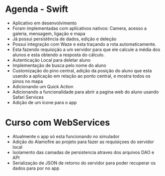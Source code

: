 # Agenda - Swift

* Aplicativo em desenvolvimento
* Foram implementadas com aplicativos nativos: Camera, acesso a galeria, mensagem, ligação e mapa
* Já possui persistência de dados, edição e deleção
* Possui integração com Waze e esta traçando a rota automaticamente.
* Esta fazendo requisição a um servidor para que ele calcule a média dos alunos e esta obtendo a resposta do cálculo.
* Autenticação Local para deletar aluno
* Implementação de busca pelo nome do aluno
* Customização do pino central, adição da posição do aluno que esta usando a aplicação em relação ao ponto central, e mostra todos os pinos no mapa
* Adicionando um Quick Action
* Adicionando a funcionalidade para abrir a pagina web do aluno usando Safari Services
* Adição de um ícone para o app

# Curso com WebServices
* Atualmente o app só esta funcionando no simulador
* Adição do Alamofire ao projeto para fazer as requisiçoes do servidor local
* Isolamento das camadas de persistencia atraves dos arquivos DAO e API
* Serialização de JSON de retorno do servidor para poder recuperar os dados para por no app


